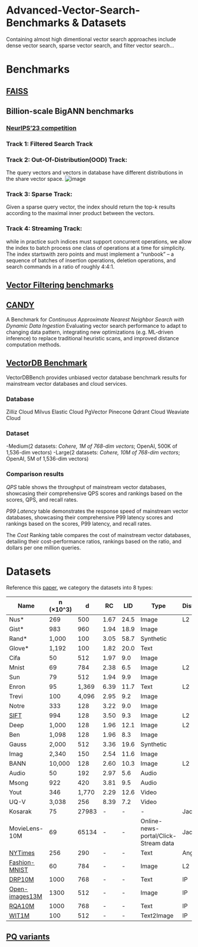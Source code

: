 # Advanced-Vector-Search-Benchmarks & Datasets
   Containing almost high dimentional vector search approaches include dense vector search, sparse vector search, and filter vector search...
# Benchmarks
## [FAISS](https://github.com/facebookresearch/faiss)
## Billion-scale BigANN benchmarks
### [NeurIPS’23 competition](https://arxiv.org/pdf/2409.17424)
### Track 1: Filtered Search Track
### Track 2: Out-Of-Distribution(OOD) Track:
The query vectors and vectors in database have different distributions in the share vector space. ![image](https://github.com/RichardWang11/Vector-Search-Benchmark/blob/main/OODtrack.png) 
### Track 3: Sparse Track:
Given a sparse query vector, the index should return the top-k results according to the maximal inner product between the vectors.
### Track 4: Streaming Track:
while in practice such indices must support concurrent operations, we allow the index to batch process one class of operations at a time for simplicity. The index startswith zero points and must implement a “runbook” – a sequence of batches of insertion operations, deletion operations, and search commands in a ratio of roughly 4:4:1.

## [Vector Filtering benchmarks](https://github.com/qdrant/ann-filtering-benchmark-datasets)
## [CANDY](https://arxiv.org/pdf/2406.19651)
A Benchmark for *Continuous Approximate Nearest Neighbor Search with Dynamic Data Ingestion* Evaluating vector search performance to adapt to changing data pattern, integrating new optimizations (e.g. ML-driven inference) to replace traditional heuristic scans, and improved distance computation methods.
## [VectorDB Benchmark](https://zilliz.com/vector-database-benchmark-tool?database=ZillizCloud%2CMilvus%2CElasticCloud%2CPgVector%2CPinecone%2CQdrantCloud%2CWeaviateCloud&dataset=medium&filter=none%2Clow%2Chigh&tab=1)
VectorDBBench provides unbiased vector database benchmark results for mainstream vector databases and cloud services.
### Database
Zilliz Cloud
Milvus
Elastic Cloud
PgVector
Pinecone
Qdrant Cloud
Weaviate Cloud
### Dataset
-Medium(2 datasets: *Cohere, 1M of 768-dim vectors*; OpenAI, 500K of 1,536-dim vectors)
-Large(2 datasets: *Cohere, 10M of 768-dim vectors*; OpenAI, 5M of 1,536-dim vectors)
### Comparison results
*QPS* table shows the throughput of mainstream vector databases, showcasing their comprehensive QPS scores and rankings based on the scores, QPS, and recall rates.

*P99 Latency* table demonstrates the response speed of mainstream vector databases, showcasing their comprehensive P99 latency scores and rankings based on the scores, P99 latency, and recall rates.

The *Cost* Ranking table compares the cost of mainstream vector databases, detailing their cost-performance ratios, rankings based on the ratio, and dollars per one million queries.
# Datasets
Reference this [paper](https://ieeexplore.ieee.org/abstract/document/8681160), we category the datasets into 8 types:

| Name   | n (×10^3) | d    | RC   | LID  | Type       |Distance|
|--------|-----------|------|------|------|------------|------------|
| Nus*   | 269       | 500  | 1.67 | 24.5 | Image      |L2|
| Gist*  | 983       | 960  | 1.94 | 18.9 | Image      ||
| Rand*  | 1,000     | 100  | 3.05 | 58.7 | Synthetic  ||
| Glove* | 1,192     | 100  | 1.82 | 20.0 | Text       ||
| Cifa   | 50        | 512  | 1.97 | 9.0  | Image      ||
| Mnist  | 69        | 784  | 2.38 | 6.5  | Image      |L2|
| Sun    | 79        | 512  | 1.94 | 9.9  | Image      ||
| Enron  | 95        | 1,369| 6.39 | 11.7 | Text       |L2|
| Trevi  | 100       | 4,096| 2.95 | 9.2  | Image      ||
| Notre  | 333       | 128  | 3.22 | 9.0  | Image      ||
| [SIFT](http://corpus-texmex.irisa.fr/)| 994       | 128  | 3.50 | 9.3  | Image      |L2|
| Deep   | 1,000     | 128  | 1.96 | 12.1 | Image      |L2|
| Ben    | 1,098     | 128  | 1.96 | 8.3  | Image      ||
| Gauss  | 2,000     | 512  | 3.36 | 19.6 | Synthetic  ||
| Imag   | 2,340     | 150  | 2.54 | 11.6 | Image      ||
| BANN   | 10,000    | 128  | 2.60 | 10.3 | Image      |L2|
| Audio  | 50        | 192  | 2.97 | 5.6  | Audio      ||
| Msong  | 922       | 420  | 3.81 | 9.5  | Audio      ||
| Yout   | 346       | 1,770| 2.29 | 12.6 | Video      ||
| UQ-V   | 3,038     | 256  | 8.39 | 7.2  | Video      ||
| Kosarak| 75   | 27983 | - | -  | -     |Jaccard|
| MovieLens-10M| 69    | 65134 | - | -  | Online-news-portal/Click-Stream data|Jaccard|
|[NYTimes](https://archive.ics.uci.edu/dataset/164/bag+of+words)|256| 290 | - | -  | Text|Angular|
|[Fashion-MNIST](https://github.com/zalandoresearch/fashion-mnist)|60|784| - | -  | Image|L2|
|[DRP10M](https://github.com/IntelLabs/VectorSearchDatasets/tree/main/dpr)|1000|768| - | -  | Text|IP|
|[Open-images13M](https://github.com/IntelLabs/VectorSearchDatasets/tree/main/dpr)|1300|512| - | -  | Image|IP|
|[RQA10M](https://github.com/IntelLabs/VectorSearchDatasets/tree/main/dpr)|1000|768| - | -  | Text|IP|
|[WIT1M](https://github.com/IntelLabs/VectorSearchDatasets/tree/main/dpr)|100|512| - | -  | Text2Image|IP|
    
## [PQ variants](https://raw.githubusercontent.com/wiki/facebookresearch/faiss/PQ_variants_Faiss_annotated.png)
